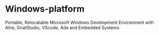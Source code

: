 # Windows-platform
Portable, Relocatable Microsoft Windows Development Environment with Alire, GnatStudio, VScode, Ada and Embedded Systems
